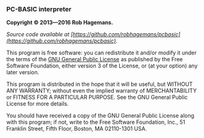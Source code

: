 ### PC-BASIC interpreter ###

**Copyright © 2013—2016 Rob Hagemans.**

_Source code available at [https://github.com/robhagemans/pcbasic](https://github.com/robhagemans/pcbasic)._

This program is free software: you can redistribute it and/or modify
it under the terms of the [GNU General Public License](http://www.gnu.org/licenses/gpl-3.0.en.html) as published by
the Free Software Foundation, either version 3 of the License, or
(at your option) any later version.

This program is distributed in the hope that it will be useful,
but WITHOUT ANY WARRANTY; without even the implied warranty of
MERCHANTABILITY or FITNESS FOR A PARTICULAR PURPOSE.  See the
GNU General Public License for more details.

You should have received a copy of the GNU General Public License along
with this program; if not, write to the Free Software Foundation, Inc.,
51 Franklin Street, Fifth Floor, Boston, MA 02110-1301 USA.
